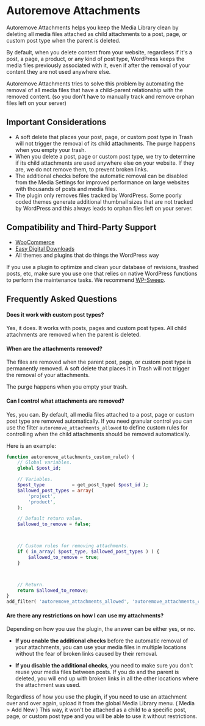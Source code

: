 # Autoremove Attachments

Autoremove Attachments helps you keep the Media Library clean by deleting all media files attached as child attachments to a post, page, or custom post type when the parent is deleted.

By default, when you delete content from your website, regardless if it's a post, a page, a product, or any kind of post type, WordPress keeps the media files previously associated with it, even if after the removal of your content they are not used anywhere else.

Autoremove Attachments tries to solve this problem by automating the removal of all media files that have a child-parent relationship with the removed content. (so you don't have to manually track and remove orphan files left on your server)

## Important Considerations

- A soft delete that places your post, page, or custom post type in Trash will not trigger the removal of its child attachments. The purge happens when you empty your trash.
- When you delete a post, page or custom post type, we try to determine if its child attachments are used anywhere else on your website. If they are, we do not remove them, to prevent broken links.
- The additional checks before the automatic removal can be disabled from the Media Settings for improved performance on large websites with thousands of posts and media files.
- The plugin only removes files tracked by WordPress. Some poorly coded themes generate additional thumbnail sizes that are not tracked by WordPress and this always leads to orphan files left on your server.

## Compatibility and Third-Party Support

- [WooCommerce](https://wordpress.org/plugins/woocommerce)
- [Easy Digital Downloads](https://wordpress.org/plugins/easy-digital-downloads)
- All themes and plugins that do things the WordPress way

If you use a plugin to optimize and clean your database of revisions, trashed posts, etc, make sure you use one that relies on native WordPress functions to perform the maintenance tasks. We recommend [WP-Sweep](https://wordpress.org/plugins/wp-sweep).


## Frequently Asked Questions

#### Does it work with custom post types?

Yes, it does. It works with posts, pages and custom post types. All child attachments are removed when the parent is deleted.

#### When are the attachments removed?

The files are removed when the parent post, page, or custom post type is permanently removed. A soft delete that places it in Trash will not trigger the removal of your attachments.

The purge happens when you empty your trash.

#### Can I control what attachments are removed?

Yes, you can. By default, all media files attached to a post, page or custom post type are removed automatically. If you need granular control you can use the filter `autoremove_attachments_allowed` to define custom rules for controlling when the child attachments should be removed automatically.

Here is an example:

```php
function autoremove_attachments_custom_rule() {
	// Global variables.
	global $post_id;

	// Variables.
	$post_type          = get_post_type( $post_id );
	$allowed_post_types = array(
		'project',
		'product',
	);

	// Default return value.
	$allowed_to_remove = false;



	// Custom rules for removing attachments.
	if ( in_array( $post_type, $allowed_post_types ) ) {
		$allowed_to_remove = true;
	}



	// Return.
	return $allowed_to_remove;
}
add_filter( 'autoremove_attachments_allowed', 'autoremove_attachments_custom_rule' );
```

#### Are there any restrictions on how I can use my attachments?

Depending on how you use the plugin, the answer can be either yes, or no.

- **If you enable the additional checks** before the automatic removal of your attachments, you can use your media files in multiple locations without the fear of broken links caused by their removal.

- **If you disable the additional checks**, you need to make sure you don't reuse your media files between posts. If you do and the parent is deleted, you will end up with broken links in all the other locations where the attachment was used.

Regardless of how you use the plugin, if you need to use an attachment over and over again, upload it from the global Media Library menu. ( Media > Add New ) This way, it won't be attached as a child to a specific post, page, or custom post type and you will be able to use it without restrictions.
